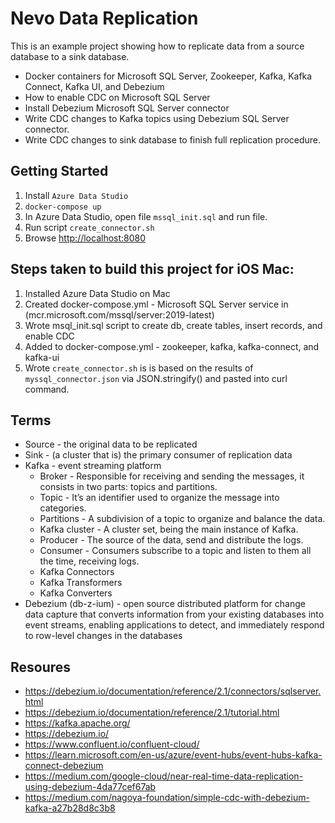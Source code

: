 # Nevo Data Replication

This is an example project showing how to replicate data from a source database to a sink database.

- Docker containers for Microsoft SQL Server, Zookeeper, Kafka, Kafka Connect, Kafka UI, and Debezium
- How to enable CDC on Microsoft SQL Server
- Install Debezium Microsoft SQL Server connector
- Write CDC changes to Kafka topics using Debezium SQL Server connector.
- Write CDC changes to sink database to finish full replication procedure.

## Getting Started

1. Install `Azure Data Studio`
2. `docker-compose up`
3. In Azure Data Studio, open file `mssql_init.sql` and run file.
4. Run script `create_connector.sh`
2. Browse [http://localhost:8080](http://localhost:8080)

## Steps taken to build this project for iOS Mac:
1. Installed Azure Data Studio on Mac
2. Created docker-compose.yml - Microsoft SQL Server service in (mcr.microsoft.com/mssql/server:2019-latest)
3. Wrote msql_init.sql script to create db, create tables, insert records, and enable CDC
4. Added to docker-compose.yml - zookeeper, kafka, kafka-connect, and kafka-ui
5. Wrote `create_connector.sh` is is based on the results of `myssql_connector.json` via JSON.stringify() and pasted into curl command.

## Terms
- Source - the original data to be replicated
- Sink - (a cluster that is) the primary consumer of replication data
- Kafka - event streaming platform
    - Broker - Responsible for receiving and sending the messages, it consists in two parts: topics and partitions.
    - Topic - It’s an identifier used to organize the message into categories.
    - Partitions - A subdivision of a topic to organize and balance the data.
    - Kafka cluster - A cluster set, being the main instance of Kafka.
    - Producer - The source of the data, send and distribute the logs.
    - Consumer - Consumers subscribe to a topic and listen to them all the time, receiving logs.
    - Kafka Connectors
    - Kafka Transformers
    - Kafka Converters
- Debezium (db-z-ium) - open source distributed platform for change data capture that converts information from your existing databases into event streams, enabling applications to detect, and immediately respond to row-level changes in the databases

## Resoures
- https://debezium.io/documentation/reference/2.1/connectors/sqlserver.html
- https://debezium.io/documentation/reference/2.1/tutorial.html
- https://kafka.apache.org/
- https://debezium.io/
- https://www.confluent.io/confluent-cloud/
- https://learn.microsoft.com/en-us/azure/event-hubs/event-hubs-kafka-connect-debezium
- https://medium.com/google-cloud/near-real-time-data-replication-using-debezium-4da77cef67ab
- https://medium.com/nagoya-foundation/simple-cdc-with-debezium-kafka-a27b28d8c3b8